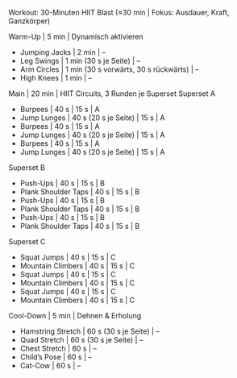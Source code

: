 Workout: 30-Minuten HIIT Blast (≈30 min | Fokus: Ausdauer, Kraft, Ganzkörper)

Warm-Up | 5 min | Dynamisch aktivieren
- Jumping Jacks | 2 min | – 
- Leg Swings | 1 min (30 s je Seite) | – 
- Arm Circles | 1 min (30 s vorwärts, 30 s rückwärts) | – 
- High Knees | 1 min | – 

Main | 20 min | HIIT Circuits, 3 Runden je Superset
Superset A
- Burpees | 40 s | 15 s | A
- Jump Lunges | 40 s (20 s je Seite) | 15 s | A
- Burpees | 40 s | 15 s | A
- Jump Lunges | 40 s (20 s je Seite) | 15 s | A
- Burpees | 40 s | 15 s | A
- Jump Lunges | 40 s (20 s je Seite) | 15 s | A

Superset B
- Push-Ups | 40 s | 15 s | B
- Plank Shoulder Taps | 40 s | 15 s | B
- Push-Ups | 40 s | 15 s | B
- Plank Shoulder Taps | 40 s | 15 s | B
- Push-Ups | 40 s | 15 s | B
- Plank Shoulder Taps | 40 s | 15 s | B

Superset C
- Squat Jumps | 40 s | 15 s | C
- Mountain Climbers | 40 s | 15 s | C
- Squat Jumps | 40 s | 15 s | C
- Mountain Climbers | 40 s | 15 s | C
- Squat Jumps | 40 s | 15 s | C
- Mountain Climbers | 40 s | 15 s | C

Cool-Down | 5 min | Dehnen & Erholung
- Hamstring Stretch | 60 s (30 s je Seite) | –
- Quad Stretch | 60 s (30 s je Seite) | –
- Chest Stretch | 60 s | –
- Child’s Pose | 60 s | –
- Cat-Cow | 60 s | –